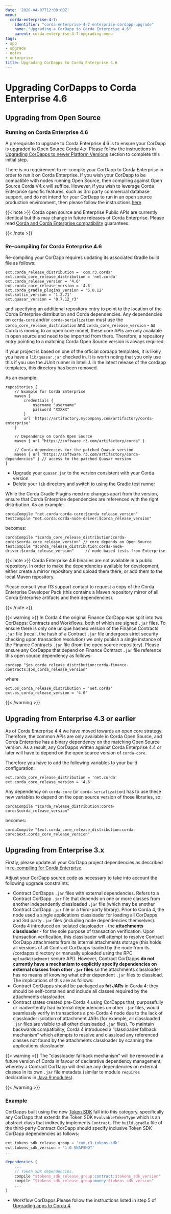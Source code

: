 ```yaml
---
date: '2020-04-07T12:00:00Z'
menu:
  corda-enterprise-4-7:
    identifier: "corda-enterprise-4-7-enterprise-cordapp-upgrade"
    name: "Upgrading a CorDapp to Corda Enterprise 4.6"
    parent: corda-enterprise-4-7-upgrading-menu
tags:
- app
- upgrade
- notes
- enterprise
title: Upgrading CorDapps to Corda Enterprise 4.6
---
```





# Upgrading CorDapps to Corda Enterprise 4.6

## Upgrading from Open Source


### Running on Corda Enterprise 4.6

A prerequisite to upgrade to Corda Enterprise 4.6 is to ensure your CorDapp is upgraded to Open Source Corda 4.x.
Please follow the instructions in [Upgrading CorDapps to newer Platform Versions](app-upgrade-notes.md) section to complete this initial step.

There is no requirement to re-compile your CorDapp to Corda Enterprise in order to run it on Corda Enterprise. If you wish your CorDapp to
be compatible with nodes running Open Source, then compiling against Open Source Corda V4.x will suffice.
However, if you wish to leverage Corda Enterprise specific features, such as 3rd party commercial database support, and do not intend
for your CorDapp to run in an open source production environment, then please follow the instructions [here](#recompiling-for-enterprise)

{{< note >}}
Corda open source and Enterprise Public APIs are currently identical but this may change in future releases of Corda Enterprise.
Please read [Corda and Corda Enterprise compatibility](version-compatibility.md) guarantees.

{{< /note >}}


### Re-compiling for Corda Enterprise 4.6

Re-compiling your CorDapp requires updating its associated Gradle build file as follows:

```shell
ext.corda_release_distribution = 'com.r3.corda'
ext.corda_core_release_distribution = 'net.corda'
ext.corda_release_version = '4.6'
ext.corda_core_release_version = '4.6'
ext.corda_gradle_plugins_version = '5.0.12'
ext.kotlin_version = '1.2.71'
ext.quasar_version = '0.7.12_r3'
```

and specifying an additional repository entry to point to the location of the Corda Enterprise distribution and Corda dependencies. Any
dependencies on `corda-core` and/or `corda-serialization` must use the `corda_core_release_distribution` and
`corda_core_release_version` - as Corda is moving to an open core model, these core APIs are only available in open source and need to
be imported from there. Therefore, a repository entry pointing to a matching Corda Open Source version is always required.

If your project is based on one of the official cordapp templates, it is likely you have a `lib/quasar.jar` checked in.  It is worth noting
that you only use this if you use the JUnit runner in IntelliJ.  In the latest release of the cordapp templates, this directory has
been removed.

As an example:

```shell
repositories {
    // Example for Corda Enterprise
    maven {
        credentials {
            username "username"
            password "XXXXX"
        }
        url 'https://artifactory.mycompany.com/artifactory/corda-enterprise'
    }

    // Dependency on Corda Open Source
    maven { url "https://software.r3.com/artifactory/corda" }

    // Corda dependencies for the patched Quasar version
    maven { url "https://software.r3.com/artifactory/corda-dependencies" } // access to the patched Quasar version
}
```


* Upgrade your `quasar.jar` to the version consistent with your Corda version
* Delete your `lib` directory and switch to using the Gradle test runner

While the Corda Gradle Plugins need no changes apart from the version, ensure that Corda Enterprise dependencies are referenced with the right distribution. As an example:

```shell
cordaCompile "net.corda:corda-core:$corda_release_version"
testCompile "net.corda:corda-node-driver:$corda_release_version"
```

becomes:

```shell
cordaCompile "$corda_core_release_distribution:corda-core:$corda_core_release_version" // core depends on Open Source
testCompile "$corda_release_distribution:corda-node-driver:$corda_release_version"     // node based tests from Enterprise
```

{{< note >}}
Corda Enterprise 4.6 binaries are not available in a public repository. In order to make the dependencies available for development, either
create a mirror repository and upload them there, or add them to the local Maven repository.

Please consult your R3 support contact to request a copy of the Corda Enterprise Developer Pack (this contains a Maven repository mirror
of all Corda Enterprise artifacts and their dependencies).

{{< /note >}}

{{< warning >}}
In Corda 4 the original Finance CorDapp was split into two CorDapps: Contracts and Workflows, both of which are signed `.jar` files.
To ensure there is only one unique hashed version of the Finance Contracts `.jar` file (recall, the hash of a Contract `.jar` file undergoes strict
security checking upon transaction resolution) we only publish a single instance of the Finance Contracts `.jar` file (from the open source repository).
Please ensure any CorDapps that depend on Finance Contract `.jar` file reference this open source dependency as follows:

```shell
cordapp "$os_corda_release_distribution:corda-finance-contracts:$os_corda_release_version"
```

where

```shell
ext.os_corda_release_distribution = 'net.corda'
ext.os_corda_release_version = '4.0'
```

{{< /warning >}}



## Upgrading from Enterprise 4.3 or earlier

As of Corda Enterprise 4.4 we have moved towards an open core strategy. Therefore, the common APIs are only available in Corda
Open Source, and Corda Enterprise has a binary dependency on the matching Open Source version. As a result, any CorDapps written against
Corda Enterprise 4.4 or later will have to depend on the open source version of `corda-core`.

Therefore you have to add the following variables to your build configuration:

```shell
ext.corda_core_release_distribution = 'net.corda'
ext.corda_core_release_version = '4.6'
```

Any dependency on `corda-core` (or `corda-serialization`) has to use these new variables to depend on the open source version of those
libraries, so:

```shell
cordaCompile "$corda_release_distribution:corda-core:$corda_release_version"
```

becomes:

```shell
cordaCompile "$ext.corda_core_release_distribution:corda-core:$ext.corda_core_release_version"
```


## Upgrading from Enterprise 3.x

Firstly, please update all your CorDapp project dependencies as described in [re-compiling for Corda Enterprise](#recompiling-for-enterprise).


Adjust your CorDapp source code as necessary to take into account the following upgrade constraints:



* Contract CorDapps `.jar` files with external dependencies. Refers to a Contract CorDapp `.jar` file that depends on one or more classes from another independently classloaded `.jar` file (which may be another
Contract CorDapp `.jar` file or a third-party library). Prior to Corda 4, the node used a single applications classloader for loading all CorDapps and 3rd party `.jar` files (including node dependencies
themselves). Corda 4 introduced an isolated classloader - the **attachments classloader** - for the sole purpose of transaction verification.
Upon transaction verification, this classloader will attempt to resolve Contract CorDapp attachments from its internal attachments storage
(this holds all versions of all Contract CorDapps loaded by the node from its /cordapps directory or manually uploaded using the RPC
`uploadAttachment` secure API). However, Contract CorDapps **do not currently have a mechanism to explicitly specify dependencies on
external classes from other `.jar` files** so the attachments classloader has no means of knowing what other dependent `.jar` files to classload. The implications of this are as follows:
* Contract CorDapps should be packaged as **fat JARs** in Corda 4: they should be self-contained and include all classes required by the attachments classloader.
* Contract states created pre-Corda 4 using CorDapps that, purposefully or inadvertently had external dependencies on other `.jar` files, would
seamlessly verify in transactions a pre-Corda 4 node due to the lack of classloader isolation of attachment JARs (for example, all classloaded `.jar` files are visible to
all other classloaded `.jar` files). To maintain backwards compatibility, Corda 4 introduced a “classloader fallback mechanism” which attempts to
resolve and classload any referenced classes not found by the attachments classloader by scanning the applications classloader.




{{< warning >}}
The “classloader fallback mechanism” will be removed in a future version of Corda in favour of declarative dependency management,
whereby a Contract CorDapp will declare any dependencies on external classes in its own `.jar` file metadata (similar to module `requires`
declarations in [Java 9 modules](https://www.oracle.com/corporate/features/understanding-java-9-modules.html)).

{{< /warning >}}



### Example

CorDapps built using the new [Token SDK](https://github.com/corda/token-sdk) fall into this category, specifically any CorDapp that
extends the Token SDK `EvolvableTokenType` which is an abstract class that indirectly implements `Contract`. The `build.gradle`
file of the third-party Contract CorDapp should specify inclusive Token SDK CorDapp dependencies as follows:

```groovy
ext.tokens_sdk_release_group = 'com.r3.tokens-sdk'
ext.tokens_sdk_version = '1.0-SNAPSHOT'
...

dependencies {
    ...
    // Token SDK dependencies.
    compile "$tokens_sdk_release_group:contract:$tokens_sdk_version"
    compile "$tokens_sdk_release_group:money:$tokens_sdk_version"
    ...
}
```


* Workflow CorDapps.Please follow the instructions listed in step 5 of [Upgrading apps to Corda 4](app-upgrade-notes.md#cordapp-upgrade-finality-flow-ref).
